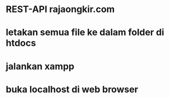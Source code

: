 # REST-API rajaongkir.com
# letakan semua file ke dalam folder di htdocs

# jalankan xampp

# buka localhost di web browser
